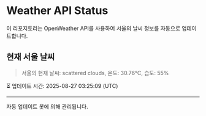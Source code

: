 
# Weather API Status

이 리포지토리는 OpenWeather API를 사용하여 서울의 날씨 정보를 자동으로 업데이트합니다.

## 현재 서울 날씨
> 서울의 현재 날씨: scattered clouds, 온도: 30.76°C, 습도: 55%

⏳ 업데이트 시간: 2025-08-27 03:25:09 (UTC)

---
자동 업데이트 봇에 의해 관리됩니다.
